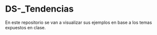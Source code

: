 # DS-_Tendencias
En este repositorio se van a visualizar sus ejemplos en base a los temas expuestos en clase.
